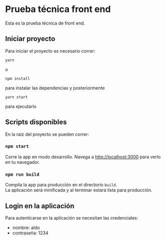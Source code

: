 # Prueba técnica front end

Esta es la prueba técnica de front end.

## Iniciar proyecto

Para iniciar el proyecto es necesario correr:

`yarn`

o

`npm install`

para instalar las dependencias y posteriormente

`yarn start`

para ejecutarlo

## Scripts disponibles

En la raíz del proyecto se pueden correr:

### `npm start`

Corre la app en modo desarrollo.
Navega a [http://localhost:3000](http://localhost:3000) para verlo en tu navegador.

### `npm run build`

Compila la app para producción en el directorio `build`.\
La aplicación será minificada y al terminar estará lista para producción.

## Login en la aplicación

Para autenticarse en la aplicación se necesitan las credenciales:

- nombre: aldo
- contraseña: 1234
